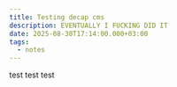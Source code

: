 ```yaml
---
title: Testing decap cms
description: EVENTUALLY I FUCKING DID IT
date: 2025-08-30T17:14:00.000+03:00
tags:
  - notes
---
```

test test test
